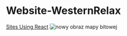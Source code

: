 # Website-WesternRelax
[Sites Using React](http://western-relax.pl/)
![nowy obraz mapy bitowej](https://user-images.githubusercontent.com/28359348/46042429-a61a1000-c115-11e8-98ed-643a2e680995.jpg)
